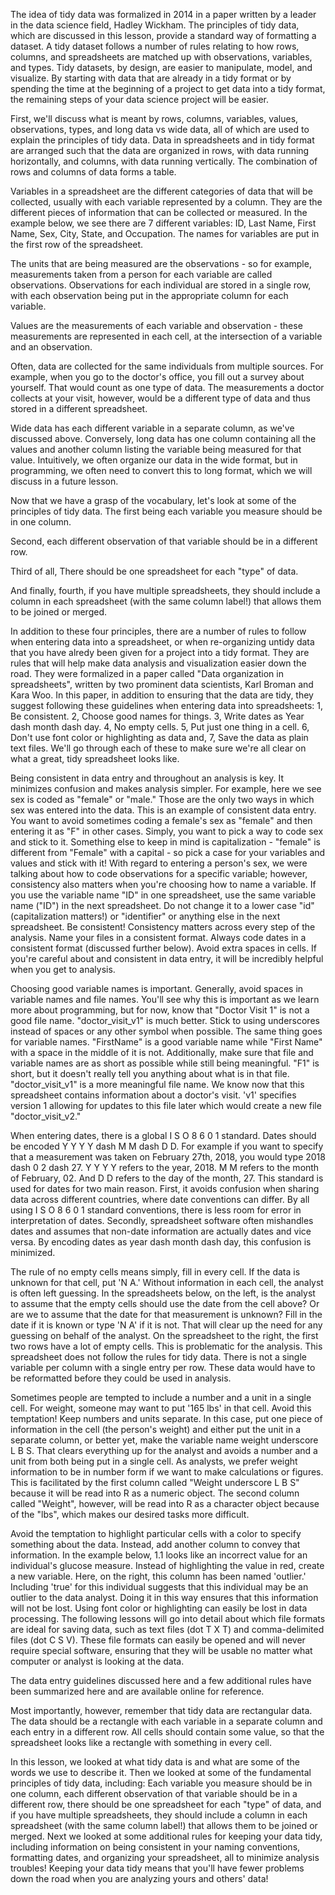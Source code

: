 The idea of tidy data was formalized in 2014 in a paper written by a leader in the data science field, Hadley Wickham. The principles of tidy data, which are discussed in this lesson, provide a standard way of formatting a dataset. A tidy dataset follows a number of rules relating to how rows, columns, and spreadsheets are matched up with observations, variables, and types. Tidy datasets, by design, are easier to manipulate, model, and visualize. By starting with data that are already in a tidy format or by spending the time at the beginning of a project to get data into a tidy format, the remaining steps of your data science project will be easier.

First, we'll discuss what is meant by rows, columns,  variables, values, observations,  types, and long data vs wide data, all of which are used to explain the principles of tidy data. Data in spreadsheets and in tidy format are arranged such that the data are organized in rows, with data running horizontally, and columns, with data running vertically. The combination of rows and columns of data forms a table.

Variables in a spreadsheet are the different categories of data that will be collected, usually with each variable represented by a column. They are the different pieces of information that can be collected or measured. In the example below, we see there are 7 different variables: ID, Last Name, First Name, Sex, City, State, and Occupation. The names for variables are put in the first row of the spreadsheet.

The units that are being measured are the observations - so for example, measurements taken from a person for each variable are called observations. Observations for each individual are stored in a single row, with each observation being put in the appropriate column for each variable. 

Values are the measurements of each variable and observation - these measurements are represented in each cell, at the intersection of a variable and an observation. 

Often, data are collected for the same individuals from multiple sources. For example, when you go to the doctor's office, you fill out a survey about yourself. That would count as one type of data. The measurements a doctor collects at your visit, however, would be a different type of data and thus stored in a different spreadsheet. 

Wide data has each different variable in a separate column, as we've discussed above. Conversely, long data has one column containing all the values and another column listing the variable being measured for that value. Intuitively, we often organize our data in the wide format, but in programming, we often need to convert this to long format, which we will discuss in a future lesson. 

Now that we have a grasp of the vocabulary, let's look at some of the principles of tidy data. The first being each variable you measure should be in one column. 

Second, each different observation of that variable should be in a different row.

Third of all, There should be one spreadsheet for each "type" of data.

And finally, fourth, if you have multiple spreadsheets, they should include a column in each spreadsheet (with the same column label!) that allows them to be joined or merged.

In addition to these four principles, there are a number of rules to follow when entering data into a spreadsheet, or when re-organizing untidy data that you have alredy been given for a project into a tidy format. They are rules that will help make data analysis and visualization easier down the road. They were formalized in a paper called "Data organization in spreadsheets", written by two prominent data scientists, Karl Broman and Kara Woo. In this paper, in addition to ensuring that the data are tidy, they suggest following these guidelines when entering data into spreadsheets: 1, Be consistent. 2, Choose good names for things. 3, Write dates as Year dash month dash day. 4, No empty cells. 5, Put just one thing in a cell. 6, Don't use font color or highlighting as data and, 7, Save the data as plain text files. We'll go through each of these to make sure we're all clear on what a great, tidy spreadsheet looks like.

Being consistent in data entry and throughout an analysis is key. It minimizes confusion and makes analysis simpler. For example, here we see sex is coded as "female" or "male." Those are the only two ways in which sex was entered into the data. This is an example of consistent data entry. You want to avoid sometimes coding a female's sex as "female" and then entering it as "F" in other cases. Simply, you want to pick a way to code sex and stick to it. Something else to keep in mind is capitalization - "female" is different from "Female" with a capital - so pick a case for your variables and values and stick with it! With regard to entering a person's sex, we were talking about how to code observations for a specific variable; however, consistency also matters when you're choosing how to name a variable. If you use the variable name "ID" in one spreadsheet, use the same variable name ("ID") in the next spreadsheet. Do not change it to a lower case "id" (capitalization matters!) or "identifier" or anything else in the next spreadsheet. Be consistent! Consistency matters across every step of the analysis. Name your files in a consistent format. Always code dates in a consistent format (discussed further below). Avoid extra spaces in cells. If you're careful about and consistent in data entry, it will be incredibly helpful when you get to analysis.

Choosing good variable names is important. Generally, avoid spaces in variable names and file names. You'll see why this is important as we learn more about programming, but for now, know that "Doctor Visit 1" is not a good file name. "doctor_visit_v1" is much better. Stick to using underscores instead of spaces or any other symbol when possible. The same thing goes for variable names. "FirstName" is a good variable name while "First Name" with a space in the middle of it is not. Additionally, make sure that file and variable names are as short as possible while still being meaningful. "F1" is short, but it doesn't really tell you anything about what is in that file. "doctor_visit_v1" is a more meaningful file name. We know now that this spreadsheet contains information about a doctor's visit. 'v1' specifies version 1 allowing for updates to this file later which would create a new file "doctor_visit_v2." 

When entering dates, there is a global I S O 8 6 0 1 standard. Dates should be encoded Y Y Y Y dash  M M dash D D. For example if you want to specify that a measurement was taken on February 27th, 2018, you would type 2018 dash 0 2 dash 27. Y Y Y Y refers to the year, 2018. M M refers to the month of February, 02. And D D refers to the day of the month, 27. This standard is used for dates for two main reason. First, it avoids confusion when sharing data across different countries, where date conventions can differ. By all using I S O 8 6 0 1 standard conventions, there is less room for error in interpretation of dates. Secondly, spreadsheet software often mishandles dates and assumes that non-date information are actually dates and vice versa. By encoding dates as year dash month dash day, this confusion is minimized. 

The rule of no empty cells means simply, fill in every cell. If the data is unknown for that cell, put 'N A.' Without information in each cell, the analyst is often left guessing. In the spreadsheets below, on the left, is the analyst to assume that the empty cells should use the date from the cell above? Or are we to assume that the date for that measurement is unknown? Fill in the date if it is known or type 'N A' if it is not. That will clear up the need for any guessing on behalf of the analyst. On the spreadsheet to the right, the first two rows have a lot of empty cells. This is problematic for the analysis. This spreadsheet does not follow the rules for tidy data. There is not a single variable per column with a single entry per row. These data would have to be reformatted before they could be used in analysis.

Sometimes people are tempted to include a number and a unit in a single cell. For weight, someone may want to put '165 lbs' in that cell. Avoid this temptation! Keep numbers and units separate. In this case, put one piece of information in the cell (the person's weight) and either put the unit in a separate column, or better yet, make the variable name weight underscore L B S. That clears everything up for the analyst and avoids a number and a unit from both being put in a single cell. As analysts, we prefer weight information to be in number form if we want to make calculations or figures. This is facilitated by the first column called "Weight underscore L B S" because it will be read into R as a numeric object. The second column called "Weight", however, will be read into R as a character object because of the "lbs", which makes our desired tasks more difficult.

Avoid the temptation to highlight particular cells with a color to specify something about the data. Instead, add another column to convey that information. In the example below, 1.1 looks like an incorrect value for an individual's glucose measure. Instead of highlighting the value in red, create a new variable. Here, on the right, this column has been named 'outlier.' Including 'true' for this individual suggests that this individual may be an outlier to the data analyst. Doing it in this way ensures that this information will not be lost. Using font color or highlighting can easily be lost in data processing. The following lessons will go into detail about which file formats are ideal for saving data, such as text files (dot T X T) and comma-delimited files (dot C S V). These file formats can easily be opened and will never require special software, ensuring that they will be usable no matter what computer or analyst is looking at the data.

The data entry guidelines discussed here and a few additional rules have been summarized here and are available online for reference.

Most importantly, however, remember that tidy data are rectangular data. The data should be a rectangle with each variable in a separate column and each entry in a different row. All cells should contain some value, so that the spreadsheet looks like a rectangle with something in every cell.

In this lesson, we looked at what tidy data is and what are some of the words we use to describe it. Then we looked at some of the fundamental principles of tidy data, including: Each variable you measure should be in one column, each different observation of that variable should be in a different row, there should be one spreadsheet for each "type" of data, and if you have multiple spreadsheets, they should include a column in each spreadsheet (with the same column label!) that allows them to be joined or merged. Next we looked at some additional rules for keeping your data tidy, including information on being consistent in your naming conventions, formatting dates, and organizing your spreadsheet, all to minimize analysis troubles! Keeping your data tidy means that you'll have fewer problems down the road when you are analyzing yours and others' data! 